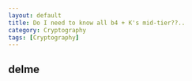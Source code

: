 ```yaml
---
layout: default
title: Do I need to know all b4 + K's mid-tier??..
category: Cryptography
tags: [Cryptography]
---
```


delme
---

